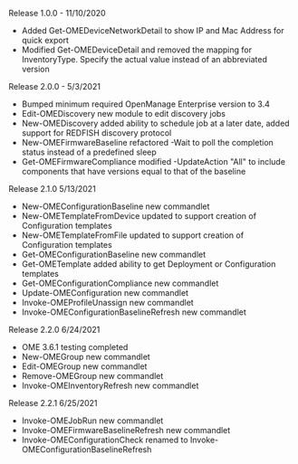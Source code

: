 Release 1.0.0 - 11/10/2020
* Added Get-OMEDeviceNetworkDetail to show IP and Mac Address for quick export
* Modified Get-OMEDeviceDetail and removed the mapping for InventoryType. Specify the actual value instead of an abbreviated version

Release 2.0.0 - 5/3/2021
* Bumped minimum required OpenManage Enterprise version to 3.4
* Edit-OMEDiscovery new module to edit discovery jobs
* New-OMEDiscovery added ability to schedule job at a later date, added support for REDFISH discovery protocol
* New-OMEFirmwareBaseline refactored -Wait to  poll the completion status instead of a predefined sleep
* Get-OMEFirmwareCompliance modified -UpdateAction "All" to include components that have versions equal to that of the baseline

Release 2.1.0 5/13/2021
* New-OMEConfigurationBaseline new commandlet
* New-OMETemplateFromDevice updated to support creation of Configuration templates
* New-OMETemplateFromFile updated to support creation of Configuration templates
* Get-OMEConfigurationBaseline new commandlet
* Get-OMETemplate added ability to get Deployment or Configuration templates
* Get-OMEConfigurationCompliance new commandlet
* Update-OMEConfiguration new commandlet
* Invoke-OMEProfileUnassign new commandlet
* Invoke-OMEConfigurationBaselineRefresh new commandlet

Release 2.2.0 6/24/2021
* OME 3.6.1 testing completed
* New-OMEGroup new commandlet
* Edit-OMEGroup new commandlet
* Remove-OMEGroup new commandlet
* Invoke-OMEInventoryRefresh new commandlet

Release 2.2.1 6/25/2021
* Invoke-OMEJobRun new commandlet
* Invoke-OMEFirmwareBaselineRefresh new commandlet
* Invoke-OMEConfigurationCheck renamed to Invoke-OMEConfigurationBaselineRefresh